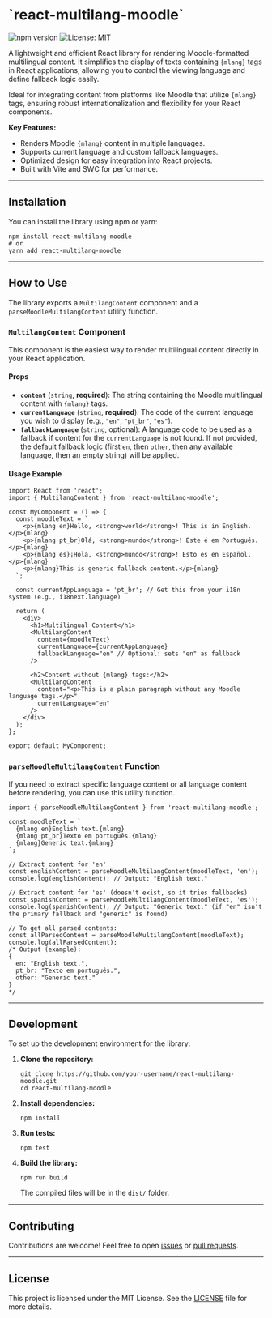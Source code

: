 \`react-multilang-moodle\`
==========================

![npm version](https://badge.fury.io/js/react-multilang-moodle.svg) ![License: MIT](https://img.shields.io/badge/License-MIT-yellow.svg)

A lightweight and efficient React library for rendering Moodle-formatted multilingual content. It simplifies the display of texts containing `{mlang}` tags in React applications, allowing you to control the viewing language and define fallback logic easily.

Ideal for integrating content from platforms like Moodle that utilize `{mlang}` tags, ensuring robust internationalization and flexibility for your React components.

**Key Features:**

*   Renders Moodle `{mlang}` content in multiple languages.
*   Supports current language and custom fallback languages.
*   Optimized design for easy integration into React projects.
*   Built with Vite and SWC for performance.

* * *

Installation
---------------

You can install the library using npm or yarn:

    npm install react-multilang-moodle
    # or
    yarn add react-multilang-moodle
    

* * *

How to Use
-------------

The library exports a `MultilangContent` component and a `parseMoodleMultilangContent` utility function.

### `MultilangContent` Component

This component is the easiest way to render multilingual content directly in your React application.

#### Props

*   **`content`** (`string`, **required**): The string containing the Moodle multilingual content with `{mlang}` tags.
*   **`currentLanguage`** (`string`, **required**): The code of the current language you wish to display (e.g., `"en"`, `"pt_br"`, `"es"`).
*   **`fallbackLanguage`** (`string`, optional): A language code to be used as a fallback if content for the `currentLanguage` is not found. If not provided, the default fallback logic (first `en`, then `other`, then any available language, then an empty string) will be applied.

#### Usage Example

    import React from 'react';
    import { MultilangContent } from 'react-multilang-moodle';
    
    const MyComponent = () => {
      const moodleText = `
        <p>{mlang en}Hello, <strong>world</strong>! This is in English.</p>{mlang}
        <p>{mlang pt_br}Olá, <strong>mundo</strong>! Este é em Português.</p>{mlang}
        <p>{mlang es}¡Hola, <strong>mundo</strong>! Esto es en Español.</p>{mlang}
        <p>{mlang}This is generic fallback content.</p>{mlang}
      `;
    
      const currentAppLanguage = 'pt_br'; // Get this from your i18n system (e.g., i18next.language)
    
      return (
        <div>
          <h1>Multilingual Content</h1>
          <MultilangContent
            content={moodleText}
            currentLanguage={currentAppLanguage}
            fallbackLanguage="en" // Optional: sets "en" as fallback
          />
    
          <h2>Content without {mlang} tags:</h2>
          <MultilangContent
            content="<p>This is a plain paragraph without any Moodle language tags.</p>"
            currentLanguage="en"
          />
        </div>
      );
    };
    
    export default MyComponent;
    

### `parseMoodleMultilangContent` Function

If you need to extract specific language content or all language content before rendering, you can use this utility function.

    import { parseMoodleMultilangContent } from 'react-multilang-moodle';
    
    const moodleText = `
      {mlang en}English text.{mlang}
      {mlang pt_br}Texto em português.{mlang}
      {mlang}Generic text.{mlang}
    `;
    
    // Extract content for 'en'
    const englishContent = parseMoodleMultilangContent(moodleText, 'en');
    console.log(englishContent); // Output: "English text."
    
    // Extract content for 'es' (doesn't exist, so it tries fallbacks)
    const spanishContent = parseMoodleMultilangContent(moodleText, 'es');
    console.log(spanishContent); // Output: "Generic text." (if "en" isn't the primary fallback and "generic" is found)
    
    // To get all parsed contents:
    const allParsedContent = parseMoodleMultilangContent(moodleText);
    console.log(allParsedContent);
    /* Output (example):
    {
      en: "English text.",
      pt_br: "Texto em português.",
      other: "Generic text."
    }
    */
    

* * *

Development
---------------

To set up the development environment for the library:

1.  **Clone the repository:**
    
        git clone https://github.com/your-username/react-multilang-moodle.git
        cd react-multilang-moodle
        
    
2.  **Install dependencies:**
    
        npm install
        
    
3.  **Run tests:**
    
        npm test
        
    
4.  **Build the library:**
    
        npm run build
        
    
    The compiled files will be in the `dist/` folder.
    

* * *

Contributing
---------------

Contributions are welcome! Feel free to open [issues](https://github.com/danalencar/react-multilang-moodle/issues) or [pull requests](https://github.com/danalencar/react-multilang-moodle/pulls).

* * *

License
----------

This project is licensed under the MIT License. See the [LICENSE](https://opensource.org/license/mit-0) file for more details.
